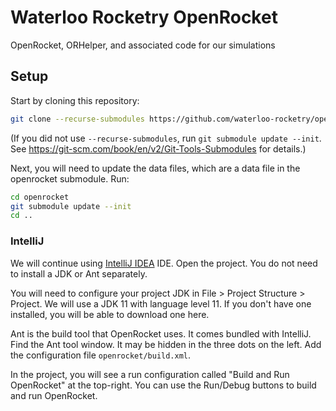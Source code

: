 # Waterloo Rocketry OpenRocket

OpenRocket, ORHelper, and associated code for our simulations

## Setup

Start by cloning this repository:

```sh
git clone --recurse-submodules https://github.com/waterloo-rocketry/openrocket
```

(If you did not use `--recurse-submodules`, run `git submodule update --init`. See https://git-scm.com/book/en/v2/Git-Tools-Submodules for details.)

Next, you will need to update the data files, which are a data file in the openrocket submodule. Run:
```sh
cd openrocket
git submodule update --init
cd ..
```

### IntelliJ

We will continue using [IntelliJ IDEA](https://www.jetbrains.com/idea/) IDE. Open the project.
You do not need to install a JDK or Ant separately.

You will need to configure your project JDK in File > Project Structure > Project. We will use a JDK 11 with
language level 11. If you don't have one installed, you will be able to download one here.

Ant is the build tool that OpenRocket uses. It comes bundled with IntelliJ.
Find the Ant tool window. It may be hidden in the three dots on the left. Add the configuration file
`openrocket/build.xml`.

In the project, you will see a run configuration called "Build and Run OpenRocket" at the top-right.
You can use the Run/Debug buttons to build and run OpenRocket.
